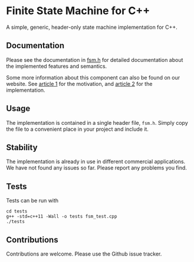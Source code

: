 Finite State Machine for C++
============================

A simple, generic, header-only state machine implementation for C++.

Documentation
-------------

Please see the documentation in [fsm.h](./fsm.h) for detailed documentation
about the implemented features and semantics.

Some more information about this component can also be found on our website. See [article 1] for the motivation, and [article 2] for the implementation.

[article 1]: http://wisol.ch/w/articles/2015-01-04-state-machine-intro/
[article 2]: http://wisol.ch/w/articles/2015-03-27-state-machine-impl/

Usage
-----

The implementation is contained in a single header file, `fsm.h`. Simply copy
the file to a convenient place in your project and include it.

Stability
---------

The implementation is already in use in different commercial applications. We
have not found any issues so far. Please report any problems you find.

Tests
-----

Tests can be run with

~~~
cd tests
g++ -std=c++11 -Wall -o tests fsm_test.cpp
./tests
~~~

Contributions
-------------

Contributions are welcome. Please use the Github issue tracker.
